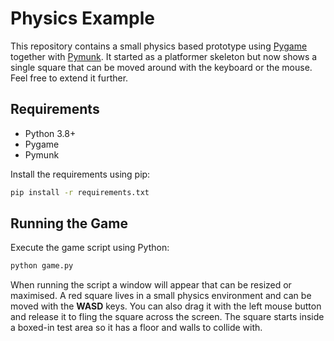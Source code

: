# Physics Example

This repository contains a small physics based prototype using
[Pygame](https://www.pygame.org/) together with
[Pymunk](http://www.pymunk.org/). It started as a platformer skeleton but now
shows a single square that can be moved around with the keyboard or the mouse.
Feel free to extend it further.

## Requirements

- Python 3.8+
- Pygame
- Pymunk

Install the requirements using pip:

```bash
pip install -r requirements.txt
```

## Running the Game

Execute the game script using Python:

```bash
python game.py
```

When running the script a window will appear that can be resized or maximised.
A red square lives in a small physics environment and can be moved with the
**WASD** keys. You can also drag it with the left mouse button and release it to
fling the square across the screen. The square starts inside a boxed-in test
area so it has a floor and walls to collide with.
